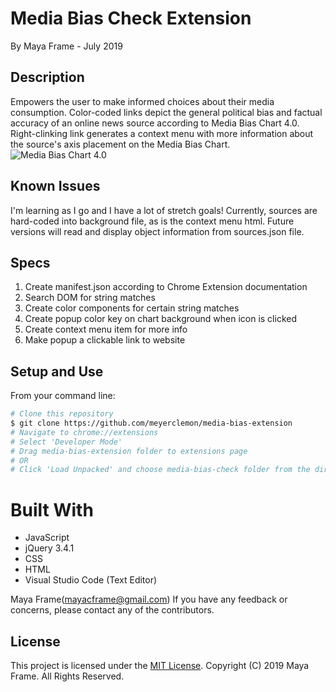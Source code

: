 # Media Bias Check Extension
By Maya Frame - July 2019

## Description
Empowers the user to make informed choices about their media consumption. Color-coded links depict the general political bias and factual accuracy of an online news source according to Media Bias Chart 4.0.
Right-clinking link generates a context menu with more information about the source's axis placement on the Media Bias Chart.
![Media Bias Chart 4.0](/images/Media-Bias-Chart_4.0.jpg)

## Known Issues
I'm learning as I go and I have a lot of stretch goals!
Currently, sources are hard-coded into background file, as is the context menu html. Future versions will read and display object information from sources.json file.

## Specs 
1. Create manifest.json according to Chrome Extension documentation
2. Search DOM for string matches 
3. Create color components for certain string matches
4. Create popup color key on chart background when icon is clicked
5. Create context menu item for more info
6. Make popup a clickable link to website

## Setup and Use
From your command line:

```bash
# Clone this repository
$ git clone https://github.com/meyerclemon/media-bias-extension
# Navigate to chrome://extensions
# Select 'Developer Mode'
# Drag media-bias-extension folder to extensions page
# OR
# Click 'Load Unpacked' and choose media-bias-check folder from the directory
```
# Built With
* JavaScript
* jQuery 3.4.1
* CSS
* HTML
* Visual Studio Code (Text Editor)

Maya Frame(mayacframe@gmail.com)
If you have any feedback or concerns, please contact any of the contributors.

## License

This project is licensed under the [MIT License](https://opensource.org/licenses/MIT). Copyright (C) 2019 Maya Frame. All Rights Reserved.
